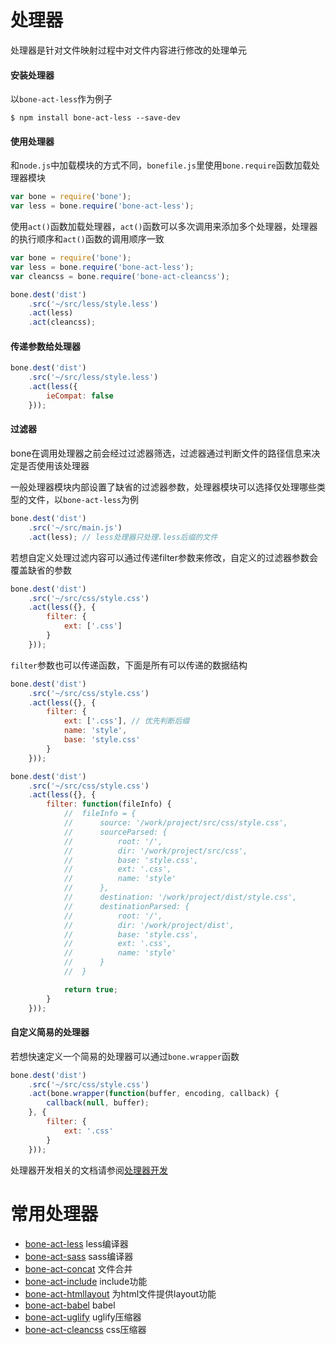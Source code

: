 处理器
=======

处理器是针对文件映射过程中对文件内容进行修改的处理单元

#### 安装处理器

以`bone-act-less`作为例子

```shell
$ npm install bone-act-less --save-dev
```

#### 使用处理器

和`node.js`中加载模块的方式不同，`bonefile.js`里使用`bone.require`函数加载处理器模块

```javascript
var bone = require('bone');
var less = bone.require('bone-act-less');
```

使用`act()`函数加载处理器，`act()`函数可以多次调用来添加多个处理器，处理器的执行顺序和`act()`函数的调用顺序一致

```javascript
var bone = require('bone');
var less = bone.require('bone-act-less');
var cleancss = bone.require('bone-act-cleancss');

bone.dest('dist')
    .src('~/src/less/style.less')
    .act(less)
    .act(cleancss);
```

#### 传递参数给处理器

```javascript
bone.dest('dist')
    .src('~/src/less/style.less')
    .act(less({
        ieCompat: false
    }));
```

#### 过滤器

bone在调用处理器之前会经过过滤器筛选，过滤器通过判断文件的路径信息来决定是否使用该处理器

一般处理器模块内部设置了缺省的过滤器参数，处理器模块可以选择仅处理哪些类型的文件，以`bone-act-less`为例

```javascript
bone.dest('dist')
    .src('~/src/main.js')
    .act(less); // less处理器只处理.less后缀的文件
```
若想自定义处理过滤内容可以通过传递filter参数来修改，自定义的过滤器参数会覆盖缺省的参数

```javascript
bone.dest('dist')
    .src('~/src/css/style.css')
    .act(less({}, {
        filter: {
            ext: ['.css']
        }
    }));
```

`filter`参数也可以传递函数，下面是所有可以传递的数据结构

```javascript
bone.dest('dist')
    .src('~/src/css/style.css')
    .act(less({}, {
        filter: {
            ext: ['.css'], // 优先判断后缀
            name: 'style',
            base: 'style.css'
        }
    }));

bone.dest('dist')
    .src('~/src/css/style.css')
    .act(less({}, {
        filter: function(fileInfo) { 
            //  fileInfo = {
            //      source: '/work/project/src/css/style.css',
            //      sourceParsed: {
            //          root: '/',
            //          dir: '/work/project/src/css',
            //          base: 'style.css',
            //          ext: '.css',
            //          name: 'style' 
            //      },
            //      destination: '/work/project/dist/style.css',
            //      destinationParsed: {
            //          root: '/',
            //          dir: '/work/project/dist',
            //          base: 'style.css',
            //          ext: '.css',
            //          name: 'style'
            //      }
            //  }

            return true;
        }
    }));
```

#### 自定义简易的处理器

若想快速定义一个简易的处理器可以通过`bone.wrapper`函数

```javascript
bone.dest('dist')
    .src('~/src/css/style.css')
    .act(bone.wrapper(function(buffer, encoding, callback) {
        callback(null, buffer);
    }, {
        filter: {
            ext: '.css'
        }
    }));
```
处理器开发相关的文档请参阅[处理器开发](./plugins_dev.html)

常用处理器
=======

+ [bone-act-less](https://github.com/wyicwx/bone-act-less) less编译器
+ [bone-act-sass](https://github.com/jansesun/bone-act-sass) sass编译器
+ [bone-act-concat](https://github.com/wyicwx/bone-act-concat) 文件合并
+ [bone-act-include](https://github.com/wyicwx/bone-act-include) include功能
+ [bone-act-htmllayout](https://github.com/wyicwx/bone-act-htmllayout) 为html文件提供layout功能
+ [bone-act-babel](https://github.com/wyicwx/bone-act-babel) babel
+ [bone-act-uglify](https://github.com/wyicwx/bone-act-uglify) uglify压缩器
+ [bone-act-cleancss](https://github.com/wyicwx/bone-act-cleancss) css压缩器